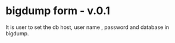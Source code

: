 # bigdump form - v.0.1

It is user to set the db host, user name , password and database in bigdump.
